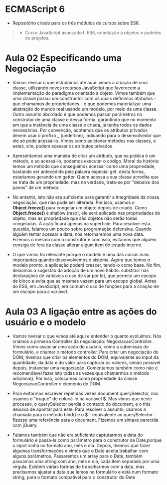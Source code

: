 # ECMAScript 6

* Repositório criado para os três módulos de cursos sobre ES6.

> * Curso JavaScript avançado I: ES6, orientação a objetos e padrões de projetos.

# Aula 02 Especificando uma Negociação

* Vamos revisar o que estudamos até aqui: vimos a criação de uma classe, utilizando novos recursos JavaScript que favorecem a implementação do paradigma orientado a objeto. Vimos também que uma classe possui um constructor com os quais definimos atributos - que chamamos de propriedades - e que podemos materializar uma abstração do mundo real usando um modelo, por meio de uma classe. Outro assunto abordado é que podemos passar parâmetros no construtor de uma classe e dessa forma, garantindo que no momento em que a instância de uma classe é criada, já tenha todos os dados necessários.
Por convenção, adotamos que os atributos privados devem usar o prefixo _ (underline), indicando para o desenvolvedor que ele só pode acessá-lo. Vimos como adicionar métodos nas classes, e estes, sim, podem acessar os atributos privados.

* Apresentamos uma maneira de criar um atributo, que na prática é um método, e ao acessá-lo, podemos executar o código. Moral da história: temos um método que conseguimos acessar como uma propriedade, bastando ser antecedido pela palavra especial get, desta forma, estaríamos gerando um getter. Quem acessa a sua classe acredita que se trata de um propriedade, mas na verdade, trata-se por "debaixo dos panos" de um método.

* No entanto, isto não era suficiente para garantir a integridade da nossa negociação, que não pode ser alterada. Por isso, usamos o **Object.freeze()** para congelar um objeto depois de criado. Como **Object.freeze()** é shallow (raso), ele será aplicado nas propriedades do objeto, mas as propriedade que são objetos não serão todas congeladas. A ação ficará apenas na superfície. Para resolver esta questão, falamos um pouco sobre programação defensiva. Quando alguém tentar acessar a data, nós retornaremos uma nova data. Fizemos o mesmo com o construtor e com isso, evitamos que alguém consiga de fora da classe alterar algum item do estado interno.

* O que vimos foi relevante porque o modelo é uma das coisas mais importantes quando desenvolvemos o sistema. Agora que temos o modelo pronto, a aplicação poderá crescer, tendo-o como base. No fim, deixamos a sugestão da adoção de um novo hábito: substituir nas declarações de variáveis o uso de var por let, que permite um escopo de bloco e evita que as mesmas vazem para um escopo global. Antes do ES6, em JavaScript, era comum o uso de funções para a criação de um escopo para a variável.

# Aula 03 A ligação entre as ações do usuário e o modelo

* Vamos revisar o que vimos até aqui e entender o quanto evoluímos. Nós criamos a primeira Controller da negociação: NegociacaoController. Vimos como associar uma ação do usuário, como a submissão do formulário, e chamar o método controller. Para criar um negociação do DOM, tivemos que criar os elementos do DOM, equivalente ao input da quantidade, da data e do valor para capturar os valores, sendo possível depois, instanciar uma negociação. Comentamos também como não é recomendável fazer isto todas as vezes que chamarmos o método adiciona(). Por isso, colocamos como propriedade da classe NegociacaoController o elemento do DOM.

* Para evitarmos escrever repetidas vezes document.querySelector, nós usamos o "truque" de colocá-lo na variável $. Mas vimos que neste processo, o querySelector perdia o contexto do document, e o this deixava de apontar para este. Para resolver o assunto, usamos a chamada para o método bind() e o $ - equivalente ao querySelector - fizesse uma referência para o document. Fizemos um sintaxe parecida com jQuery.

* Falamos também que não era suficiente capturarmos a data do formulário e passá-la como parâmetro para o construtor de Date,porque o input vinha no formato ano, mês e dia. Depois, tivemos que fazer algumas transformações e vimos que o Date aceita trabalhar com alguns parâmetros. Passaremos um array para o Date, também passamos uma string com ano, mês e dia, cada item separado por uma vírgula. Existem várias formas de trabalharmos com a data, mas precisamos ajustar a data que lemos no formulário e está num formato string, para o formato compatível para o construtor do Date